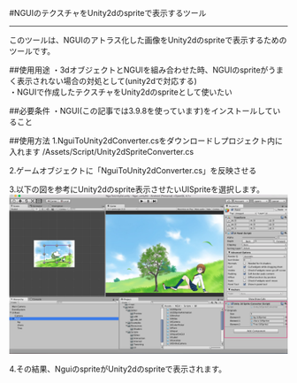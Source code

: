 #NGUIのテクスチャをUnity2dのspriteで表示するツール

***
このツールは、NGUIのアトラス化した画像をUnity2dのspriteで表示するための
ツールです。

##使用用途
・3dオブジェクトとNGUIを組み合わせた時、NGUIのspriteがうまく表示されない場合の対処として(unity2dで対応する)  
・NGUIで作成したテクスチャをUnity2dのspriteとして使いたい  


##必要条件
・NGUI(この記事では3.9.8を使っています)をインストールしていること  

##使用方法
1.NguiToUnity2dConverter.csをダウンロードしプロジェクト内に入れます
/Assets/Script/Unity2dSpriteConverter.cs

2.ゲームオブジェクトに「NguiToUnity2dConverter.cs」を反映させる

3.以下の図を参考にUnity2dのsprite表示させたいUISpriteを選択します。
![Alt text](sample.png)

4.その結果、NguiのspriteがUnity2dのspriteで表示されます。


